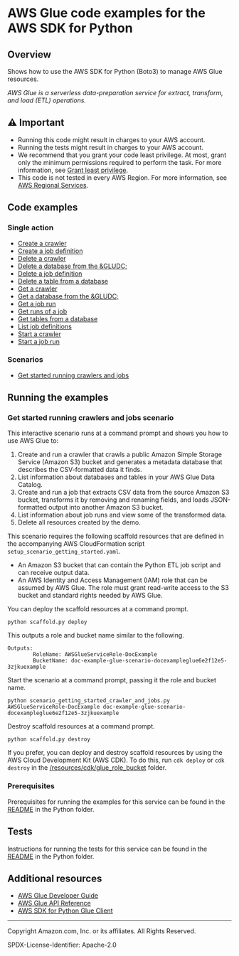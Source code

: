 # AWS Glue code examples for the AWS SDK for Python

## Overview

Shows how to use the AWS SDK for Python (Boto3) to manage AWS Glue resources.

*AWS Glue is a serverless data-preparation service for extract, transform, and load 
(ETL) operations.*

## ⚠️ Important

* Running this code might result in charges to your AWS account. 
* Running the tests might result in charges to your AWS account.
* We recommend that you grant your code least privilege. At most, grant only the minimum permissions required to perform the task. For more information, see [Grant least privilege](https://docs.aws.amazon.com/IAM/latest/UserGuide/best-practices.html#grant-least-privilege). 
* This code is not tested in every AWS Region. For more information, see [AWS Regional Services](https://aws.amazon.com/about-aws/global-infrastructure/regional-product-services).

## Code examples

### Single action

* [Create a crawler](glue_wrapper.py)
* [Create a job definition](glue_wrapper.py)
* [Delete a crawler](glue_wrapper.py)
* [Delete a database from the &GLUDC;](glue_wrapper.py)
* [Delete a job definition](glue_wrapper.py)
* [Delete a table from a database](glue_wrapper.py)
* [Get a crawler](glue_wrapper.py)
* [Get a database from the &GLUDC;](glue_wrapper.py)
* [Get a job run](glue_wrapper.py)
* [Get runs of a job](glue_wrapper.py)
* [Get tables from a database](glue_wrapper.py)
* [List job definitions](glue_wrapper.py)
* [Start a crawler](glue_wrapper.py)
* [Start a job run](glue_wrapper.py)

### Scenarios

* [Get started running crawlers and jobs](scenario_getting_started_crawlers_and_jobs.py)

## Running the examples

### Get started running crawlers and jobs scenario

This interactive scenario runs at a command prompt and shows you how to use 
AWS Glue to:

1. Create and run a crawler that crawls a public Amazon Simple Storage
   Service (Amazon S3) bucket and generates a metadata database that describes the
   CSV-formatted data it finds.
2. List information about databases and tables in your AWS Glue Data Catalog.
3. Create and run a job that extracts CSV data from the source Amazon S3 bucket,
   transforms it by removing and renaming fields, and loads JSON-formatted output into
   another Amazon S3 bucket.
4. List information about job runs and view some of the transformed data.
5. Delete all resources created by the demo.

This scenario requires the following scaffold resources that are defined in the
accompanying AWS CloudFormation script `setup_scenario_getting_started.yaml`.

* An Amazon S3 bucket that can contain the Python ETL job script and can receive 
output data.
* An AWS Identity and Access Management (IAM) role that can be assumed by AWS Glue. 
The role must grant read-write access to the S3 bucket and standard rights needed by 
AWS Glue.

You can deploy the scaffold resources at a command prompt.

```
python scaffold.py deploy
```

This outputs a role and bucket name similar to the following.

```
Outputs:
        RoleName: AWSGlueServiceRole-DocExample
        BucketName: doc-example-glue-scenario-docexampleglue6e2f12e5-3zjkuexample
```

Start the scenario at a command prompt, passing it the role and bucket name.

```
python scenario_getting_started_crawler_and_jobs.py AWSGlueServiceRole-DocExample doc-example-glue-scenario-docexampleglue6e2f12e5-3zjkuexample
```

Destroy scaffold resources at a command prompt.

```
python scaffold.py destroy
```

If you prefer, you can deploy and destroy scaffold resources by using the AWS Cloud
Development Kit (AWS CDK). To do this, run `cdk deploy` or `cdk destroy` in the
[/resources/cdk/glue_role_bucket](/resources/cdk/glue_role_bucket) folder.

### Prerequisites

Prerequisites for running the examples for this service can be found in the 
[README](../../README.md#Prerequisites) in the Python folder.

## Tests

Instructions for running the tests for this service can be found in the
[README](../../README.md#Tests) in the Python folder.

## Additional resources

* [AWS Glue Developer Guide](https://docs.aws.amazon.com/glue/latest/dg/what-is-glue.html)
* [AWS Glue API Reference](https://docs.aws.amazon.com/glue/latest/dg/aws-glue-api.html)
* [AWS SDK for Python Glue Client](https://boto3.amazonaws.com/v1/documentation/api/latest/reference/services/glue.html)

---

Copyright Amazon.com, Inc. or its affiliates. All Rights Reserved. 

SPDX-License-Identifier: Apache-2.0
